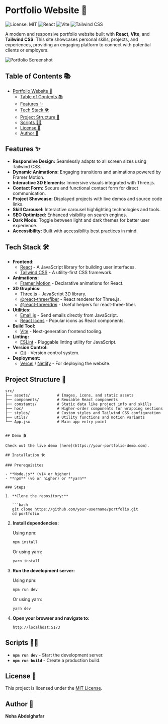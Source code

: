 # Portfolio Website 🚀

![License: MIT](https://img.shields.io/badge/License-MIT-yellow.svg)
![React](https://img.shields.io/badge/React-%5E18.0.0-blue)
![Vite](https://img.shields.io/badge/Vite-%5E4.0.0-brightgreen)
![Tailwind CSS](https://img.shields.io/badge/Tailwind%20CSS-%5E3.0.0-purple)

A modern and responsive portfolio website built with **React**, **Vite**, and **Tailwind CSS**. This site showcases personal skills, projects, and experiences, providing an engaging platform to connect with potential clients or employers.

![Portfolio Screenshot](./assets/screenshot.png) <!-- Replace with actual screenshot -->

## Table of Contents 📚

- [Portfolio Website 🚀](#portfolio-website-)
  - [Table of Contents 📚](#table-of-contents-)
  - [Features ✨](#features-)
  - [Tech Stack 🛠️](#tech-stack-️)
  - [Project Structure 📁](#project-structure-)
  - [Scripts 🏃‍♂️](#scripts-️)
  - [License 📝](#license-)
  - [Author 👤](#author-)

## Features ✨

- **Responsive Design:** Seamlessly adapts to all screen sizes using Tailwind CSS.
- **Dynamic Animations:** Engaging transitions and animations powered by Framer Motion.
- **Interactive 3D Elements:** Immersive visuals integrated with Three.js.
- **Contact Form:** Secure and functional contact form for direct communication.
- **Project Showcase:** Displayed projects with live demos and source code links.
- **Skill Carousel:** Interactive carousel highlighting technologies and tools.
- **SEO Optimized:** Enhanced visibility on search engines.
- **Dark Mode:** Toggle between light and dark themes for better user experience.
- **Accessibility:** Built with accessibility best practices in mind.

## Tech Stack 🛠️

- **Frontend:**
  - [React](https://reactjs.org/) - A JavaScript library for building user interfaces.
  - [Tailwind CSS](https://tailwindcss.com/) - A utility-first CSS framework.
- **Animations:**
  - [Framer Motion](https://www.framer.com/motion/) - Declarative animations for React.
- **3D Graphics:**
  - [Three.js](https://threejs.org/) - JavaScript 3D library.
  - [@react-three/fiber](https://github.com/pmndrs/react-three-fiber) - React renderer for Three.js.
  - [@react-three/drei](https://github.com/pmndrs/drei) - Useful helpers for react-three-fiber.
- **Utilities:**
  - [Email.js](https://www.emailjs.com/) - Send emails directly from JavaScript.
  - [React Icons](https://react-icons.github.io/react-icons/) - Popular icons as React components.
- **Build Tool:**
  - [Vite](https://vitejs.dev/) - Next-generation frontend tooling.
- **Linting:**
  - [ESLint](https://eslint.org/) - Pluggable linting utility for JavaScript.
- **Version Control:**
  - [Git](https://git-scm.com/) - Version control system.
- **Deployment:**
  - [Vercel](https://vercel.com/) / [Netlify](https://www.netlify.com/) - For deploying the website.

## Project Structure 📁

````plaintext
src/
├── assets/            # Images, icons, and static assets
├── components/        # Reusable React components
├── constants/         # Static data like project info and skills
├── hoc/               # Higher-order components for wrapping sections
├── styles/            # Custom styles and Tailwind CSS configuration
├── utils/             # Utility functions and motion variants
└── App.jsx            # Main app entry point


## Demo 🎬

Check out the live demo [here](https://your-portfolio-demo.com).

## Installation 🛠️

### Prerequisites

- **Node.js** (v14 or higher)
- **npm** (v6 or higher) or **yarn**

### Steps

1. **Clone the repository:**

   ```bash
   git clone https://github.com/your-username/portfolio.git
   cd portfolio
````

2. **Install dependencies:**

   Using npm:

   ```bash
   npm install
   ```

   Or using yarn:

   ```bash
   yarn install
   ```

3. **Run the development server:**

   Using npm:

   ```bash
   npm run dev
   ```

   Or using yarn:

   ```bash
   yarn dev
   ```

4. **Open your browser and navigate to:**

   ```
   http://localhost:5173
   ```

## Scripts 🏃‍♂️

- **`npm run dev`** - Start the development server.
- **`npm run build`** - Create a production build.

## License 📝

This project is licensed under the [MIT License](./LICENSE).

## Author 👤

**Noha Abdelghafar**

```

```
